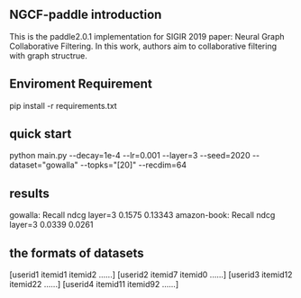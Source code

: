 ## NGCF-paddle introduction
This is the paddle2.0.1 implementation for SIGIR 2019 paper:
Neural Graph Collaborative Filtering.
In this work, authors aim to collaborative filtering with graph structrue.
## Enviroment Requirement 
pip install -r requirements.txt
## quick start
python main.py --decay=1e-4 --lr=0.001 --layer=3 --seed=2020 --dataset="gowalla" --topks="[20]" --recdim=64
## results
gowalla:
	    Recall	 ndcg
layer=3	0.1575	0.13343
amazon-book:
        Recall	 ndcg
layer=3	0.0339  0.0261
## the formats of datasets
[userid1 itemid1 itemid2 ......]
[userid2 itemid7 itemid0 ......]
[userid3 itemid12 itemid22 ......]
[userid4 itemid11 itemid92 ......]